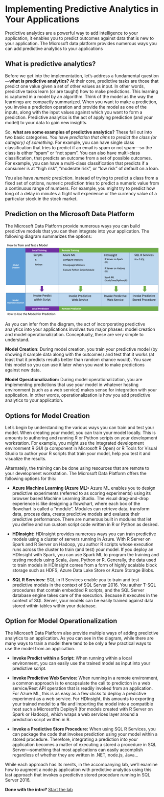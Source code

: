 Implementing Predictive Analytics in Your Applications
============================================================

Predictive analytics are a powerful way to add intelligence to your application, it enables you to predict outcomes against data that is new to your application. The Microsoft data platform provides numerous ways you can add predictive analytics to your applications 

What is predictive analytics? 
-------------------------------
Before we get into the implementation, let’s address a fundamental question—**what is predictive analytics?** At their core, predictive tasks are those that predict one value given a set of other values as input. In other words, predictive tasks learn (or are taught) how to make predictions. This learning is captured in a model by an algorithm. Think of the model as the way the learnings are compactly summarized. When you want to make a prediction, you invoke a prediction operation and provide the model as one of the inputs, along with the input values against which you want to form a prediction. Predictive analytics is the act of applying prediction (and your model) to your data to gain new insights. 

So, **what are some examples of predictive analytics?** These fall out into two basic categories. You have _prediction that aims to predict the class (or category) of something_. For example, you can have single class classification that tries to predict if an email is spam or not spam—so the class is either “spam” or “not spam”. You can also have multi-class classification, that predicts an outcome from a set of possible outcomes. For example, you can have a multi-class classification that predicts if a consumer is at “high risk”, “moderate risk”, or “low risk” of default on a loan.  

You also have _numeric prediction_. Instead of trying to predict a class from a fixed set of options, numeric prediction tries to predict a numeric value from a continuous range of numbers. For example, you might try to predict how long of a delay in minutes a flight will experience or the currency value of a particular stock in the stock market. 

Prediction on the Microsoft Data Platform
----------------------------------------------
The Microsoft Data Platform provide numerous ways you can build predictive models that you can then integrate into your application. The following diagram summarizes the options:

![Alternatives to train and use a model](imgs/UseModelForPrediction.png "Model Train and use")

As you can infer from the diagram, the act of incorporating predictive analytics into your applications involves two major phases: model creation and model operationalization. Conceptually, these are very simple to understand. 

**Model Creation:** During model creation, you train your predictive model (by showing it sample data along with the outcomes) and test that it works (at least that it predicts results better than random chance would). You save this model so you can use it later when you want to make predictions against new data.

**Model Operationalization:** During model operationalization, you are implementing predictions that use your model in whatever hosting environment (such as a web service) makes sense for integration with your application. In other words, operationalization is how you add predictive analytics to your application.

Options for Model Creation
-----------------------------
Let’s begin by understanding the various ways you can train and test your model. When creating your model, you can train your model locally. This is amounts to authoring and running R or Python scripts on your development workstation. For example, you might use the integrated development environment R GUI (a component in Microsoft R Open) or R Tools for Visual Studio to author your R scripts that train your model, help you test it and visualize the results.  

Alternately, the training can be done using resources that are remote to your development workstation. The Microsoft Data Platform offers the following options for this:

* **Azure Machine Learning (Azure ML):** Azure ML enables you to design predictive experiments (referred to as scoring experiments) using its browser based Machine Learning Studio. The visual drag-and-drop experience is like designing a flowchart, where each box of the flowchart is called a “module”. Modules can retrieve data, transform data, process data, create predictive models and evaluate their predictive performance. There are numerous built in modules that let you define and run custom script code written in R or Python as desired.

* **HDInsight:** HDInsight provides numerous ways you can train predictive models using a cluster of servers running in Azure. With R Server on Spark and R Server on Hadoop, you author R scripts whose execution runs across the cluster to train (and test) your model. If you deploy an HDInsight with Spark, you can use Spark ML to program the training and testing models using Scala, Java, Python or R. Generally, the data used to train models in HDInsight comes from a form of highly scalable block storage such as HDFS, Azure Data Lake Store or Azure Storage Blobs.

* **SQL R Services:** SQL in R Services enable you to train and test predictive models in the context of SQL Server 2016. You author T-SQL procedures that contain embedded R scripts, and the SQL Server database engine takes care of the execution. Because it executes in the context of SQL Server, your models can be easily trained against data stored within tables within your database. 

Option for Model Operationalization
---------------------------------------
The Microsoft Data Platform also provide multiple ways of adding predictive analytics to an application. As you can see in the diagram, while there are many ways to train a model there tend to be only a few practical ways to use the model from an application. 

*   **Invoke Predict within a Script:** When running within a local environment, you can easily use the trained model as input into your predictive script. 

*   **Invoke Predictive Web Service:** When running in a remote environment, a common approach is to encapsulate the call to prediction in a web service/Rest API operation that is readily invoked from an application. For Azure ML, this is as easy as a few clicks to deploy a predictive experiment as a web service. For HDInsight, this amounts to exporting your trained model to a file and importing the model into a compatible host such a Microsoft’s DeployR (for models created with R Server on Spark or Hadoop), which wraps a web services layer around a prediction script written in R. 

*   **Invoke a Predictive Store Procedure:** When using SQL R Services, you can package the code that invokes prediction using your model within a stored procedure. Therefore, integrating a prediction into your application becomes a matter of executing a stored a procedure in SQL Server—something that most applications can easily accomplish regardless of whether they are written in .NET, node.js, Java...

While each approach has its merits, in the accompanying lab, we’ll examine how to augment a node.js application with predictive analytics using this last approach that invokes a predictive stored procedure running in SQL Server 2016. 

**Done with the intro?**
[Start the lab](scripts/Lab.md)